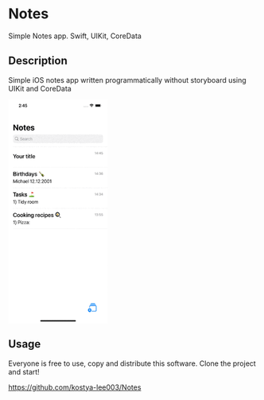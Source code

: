 # Notes
Simple Notes app. Swift, UIKit, CoreData

## Description
Simple iOS notes app written programmatically without storyboard using UIKit and  CoreData


<p><img align="center" alt="gif" src="https://github.com/kostya-lee003/Notes/blob/main/Simulator%20Screen%20Recording%20-%20iPhone%2012%20Pro%20Max%20-%202022-01-21%20at%2014.46.26.gif" width="200" height="450"></p>


## Usage
Everyone is free to use, copy and distribute this software.
Clone the  project and start!

https://github.com/kostya-lee003/Notes
